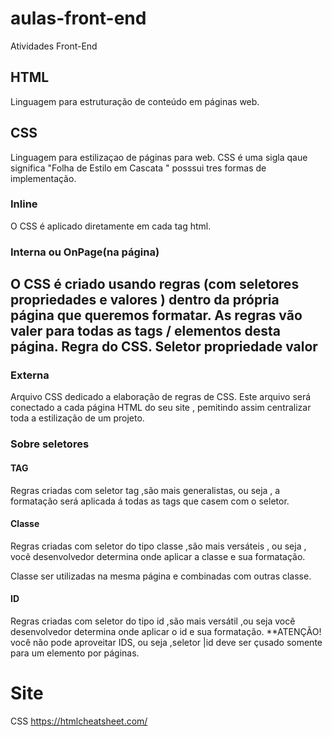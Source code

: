 # aulas-front-end
 Atividades Front-End
 ## HTML 
 Linguagem para estruturação de conteúdo em páginas web.
 ## CSS
 Linguagem para estilizaçao de páginas para web.
 CSS é uma sigla  qaue significa "Folha de Estilo
em Cascata " posssui tres formas de implementação.
### Inline
O CSS é aplicado diretamente em cada  tag html.

### Interna ou OnPage(na página)

O CSS é criado usando regras (com seletores propriedades  e valores ) dentro  da própria página  que queremos formatar.
As regras  vão valer para todas as tags / elementos desta página.
Regra do CSS.
Seletor
propriedade 
valor
---
### Externa
Arquivo CSS dedicado a elaboração  de regras de CSS.
Este arquivo será  conectado a cada  página HTML do seu  site , pemitindo assim centralizar toda  a estilização  de um projeto.
### Sobre seletores
#### TAG
Regras criadas com seletor tag ,são mais generalistas, ou seja ,  a formatação  será  aplicada á todas  as tags que casem com o seletor.

#### Classe
Regras criadas com seletor do tipo classe ,são mais versáteis , ou seja , você  desenvolvedor  determina  onde aplicar  a classe  e sua formatação.

Classe ser utilizadas na mesma  página  e combinadas com outras classe.

#### ID
Regras criadas com seletor  do tipo id ,são mais versátil ,ou seja  você desenvolvedor  determina onde  aplicar o id e sua formatação.
**ATENÇÃO! você não pode aproveitar  IDS, ou seja ,seletor |id deve ser  çusado somente para  um elemento por páginas.

# Site 
CSS https://htmlcheatsheet.com/



